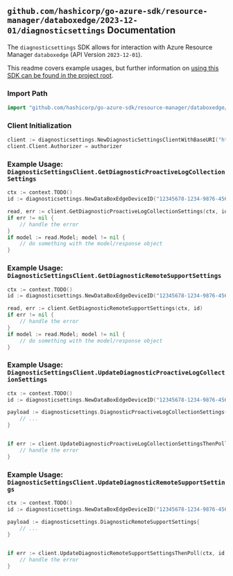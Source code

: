 
## `github.com/hashicorp/go-azure-sdk/resource-manager/databoxedge/2023-12-01/diagnosticsettings` Documentation

The `diagnosticsettings` SDK allows for interaction with Azure Resource Manager `databoxedge` (API Version `2023-12-01`).

This readme covers example usages, but further information on [using this SDK can be found in the project root](https://github.com/hashicorp/go-azure-sdk/tree/main/docs).

### Import Path

```go
import "github.com/hashicorp/go-azure-sdk/resource-manager/databoxedge/2023-12-01/diagnosticsettings"
```


### Client Initialization

```go
client := diagnosticsettings.NewDiagnosticSettingsClientWithBaseURI("https://management.azure.com")
client.Client.Authorizer = authorizer
```


### Example Usage: `DiagnosticSettingsClient.GetDiagnosticProactiveLogCollectionSettings`

```go
ctx := context.TODO()
id := diagnosticsettings.NewDataBoxEdgeDeviceID("12345678-1234-9876-4563-123456789012", "example-resource-group", "deviceName")

read, err := client.GetDiagnosticProactiveLogCollectionSettings(ctx, id)
if err != nil {
	// handle the error
}
if model := read.Model; model != nil {
	// do something with the model/response object
}
```


### Example Usage: `DiagnosticSettingsClient.GetDiagnosticRemoteSupportSettings`

```go
ctx := context.TODO()
id := diagnosticsettings.NewDataBoxEdgeDeviceID("12345678-1234-9876-4563-123456789012", "example-resource-group", "deviceName")

read, err := client.GetDiagnosticRemoteSupportSettings(ctx, id)
if err != nil {
	// handle the error
}
if model := read.Model; model != nil {
	// do something with the model/response object
}
```


### Example Usage: `DiagnosticSettingsClient.UpdateDiagnosticProactiveLogCollectionSettings`

```go
ctx := context.TODO()
id := diagnosticsettings.NewDataBoxEdgeDeviceID("12345678-1234-9876-4563-123456789012", "example-resource-group", "deviceName")

payload := diagnosticsettings.DiagnosticProactiveLogCollectionSettings{
	// ...
}


if err := client.UpdateDiagnosticProactiveLogCollectionSettingsThenPoll(ctx, id, payload); err != nil {
	// handle the error
}
```


### Example Usage: `DiagnosticSettingsClient.UpdateDiagnosticRemoteSupportSettings`

```go
ctx := context.TODO()
id := diagnosticsettings.NewDataBoxEdgeDeviceID("12345678-1234-9876-4563-123456789012", "example-resource-group", "deviceName")

payload := diagnosticsettings.DiagnosticRemoteSupportSettings{
	// ...
}


if err := client.UpdateDiagnosticRemoteSupportSettingsThenPoll(ctx, id, payload); err != nil {
	// handle the error
}
```
